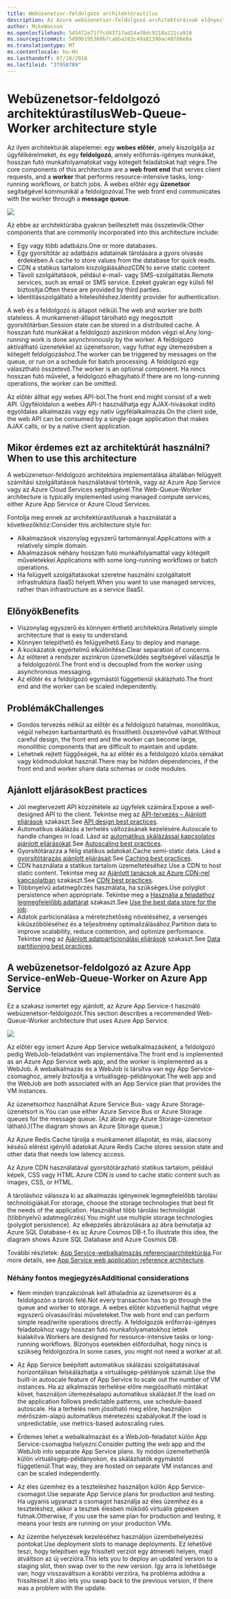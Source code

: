 ```yaml
---
title: Webüzenetsor-feldolgozó architektúrastílus
description: Az Azure webüzenetsor-feldolgozó architektúráinak előnyeit, kihívásait és ajánlott eljárásait ismerteti
author: MikeWasson
ms.openlocfilehash: 545472e71ffcd43717ad24af0dc9218a221ca910
ms.sourcegitcommit: 5d99b195388b7cabba383c49a81390ac48f86e8a
ms.translationtype: MT
ms.contentlocale: hu-HU
ms.lasthandoff: 07/10/2018
ms.locfileid: "37958789"
---
```

# <a name="web-queue-worker-architecture-style"></a><span data-ttu-id="3463f-103">Webüzenetsor-feldolgozó architektúrastílus</span><span class="sxs-lookup"><span data-stu-id="3463f-103">Web-Queue-Worker architecture style</span></span>

<span data-ttu-id="3463f-104">Az ilyen architektúrák alapelemei: egy **webes előtér**, amely kiszolgálja az ügyfélkérelmeket, és egy **feldolgozó**, amely erőforrás-igényes munkákat, hosszan futó munkafolyamatokat vagy kötegelt feladatokat hajt végre.</span><span class="sxs-lookup"><span data-stu-id="3463f-104">The core components of this architecture are a **web front end** that serves client requests, and a **worker** that performs resource-intensive tasks, long-running workflows, or batch jobs.</span></span>  <span data-ttu-id="3463f-105">A webes előtér egy **üzenetsor** segítségével kommunikál a feldolgozóval.</span><span class="sxs-lookup"><span data-stu-id="3463f-105">The web front end communicates with the worker through a **message queue**.</span></span>  

![](./images/web-queue-worker-logical.svg)

<span data-ttu-id="3463f-106">Az ebbe az architektúrába gyakran beillesztett más összetevők:</span><span class="sxs-lookup"><span data-stu-id="3463f-106">Other components that are commonly incorporated into this architecture include:</span></span>

- <span data-ttu-id="3463f-107">Egy vagy több adatbázis.</span><span class="sxs-lookup"><span data-stu-id="3463f-107">One or more databases.</span></span> 
- <span data-ttu-id="3463f-108">Egy gyorsítótár az adatbázis adatainak tárolására a gyors olvasás érdekében.</span><span class="sxs-lookup"><span data-stu-id="3463f-108">A cache to store values from the database for quick reads.</span></span>
- <span data-ttu-id="3463f-109">CDN a statikus tartalom kiszolgálásához</span><span class="sxs-lookup"><span data-stu-id="3463f-109">CDN to serve static content</span></span>
- <span data-ttu-id="3463f-110">Távoli szolgáltatások, például e-mail- vagy SMS-szolgáltatás.</span><span class="sxs-lookup"><span data-stu-id="3463f-110">Remote services, such as email or SMS service.</span></span> <span data-ttu-id="3463f-111">Ezeket gyakran egy külső fél biztosítja.</span><span class="sxs-lookup"><span data-stu-id="3463f-111">Often these are provided by third parties.</span></span>
- <span data-ttu-id="3463f-112">Identitásszolgáltató a hitelesítéshez.</span><span class="sxs-lookup"><span data-stu-id="3463f-112">Identity provider for authentication.</span></span>

<span data-ttu-id="3463f-113">A web és a feldolgozó is állapot nélküli.</span><span class="sxs-lookup"><span data-stu-id="3463f-113">The web and worker are both stateless.</span></span> <span data-ttu-id="3463f-114">A munkamenet-állapot tárolható egy megosztott gyorsítótárban.</span><span class="sxs-lookup"><span data-stu-id="3463f-114">Session state can be stored in a distributed cache.</span></span> <span data-ttu-id="3463f-115">A hosszan futó munkákat a feldolgozó aszinkron módon végzi el.</span><span class="sxs-lookup"><span data-stu-id="3463f-115">Any long-running work is done asynchronously by the worker.</span></span> <span data-ttu-id="3463f-116">A feldolgozó aktiválható üzenetekkel az üzenetsoron, vagy futhat egy ütemezésben a kötegelt feldolgozáshoz.</span><span class="sxs-lookup"><span data-stu-id="3463f-116">The worker can be triggered by messages on the queue, or run on a schedule for batch processing.</span></span> <span data-ttu-id="3463f-117">A feldolgozó egy választható összetevő.</span><span class="sxs-lookup"><span data-stu-id="3463f-117">The worker is an optional component.</span></span> <span data-ttu-id="3463f-118">Ha nincs hosszan futó művelet, a feldolgozó elhagyható.</span><span class="sxs-lookup"><span data-stu-id="3463f-118">If there are no long-running operations, the worker can be omitted.</span></span>  

<span data-ttu-id="3463f-119">Az előtér állhat egy webes API-ból.</span><span class="sxs-lookup"><span data-stu-id="3463f-119">The front end might consist of a web API.</span></span> <span data-ttu-id="3463f-120">Ügyféloldalon a webes API-t használhatja egy AJAX-hívásokat indító egyoldalas alkalmazás vagy egy natív ügyfélalkalmazás.</span><span class="sxs-lookup"><span data-stu-id="3463f-120">On the client side, the web API can be consumed by a single-page application that makes AJAX calls, or by a native client application.</span></span>

## <a name="when-to-use-this-architecture"></a><span data-ttu-id="3463f-121">Mikor érdemes ezt az architektúrát használni?</span><span class="sxs-lookup"><span data-stu-id="3463f-121">When to use this architecture</span></span>

<span data-ttu-id="3463f-122">A webüzenetsor-feldolgozó architektúra implementálása általában felügyelt számítási szolgáltatások használatával történik, vagy az Azure App Service vagy az Azure Cloud Services segítségével.</span><span class="sxs-lookup"><span data-stu-id="3463f-122">The Web-Queue-Worker architecture is typically implemented using managed compute services, either Azure App Service or Azure Cloud Services.</span></span> 

<span data-ttu-id="3463f-123">Fontolja meg ennek az architektúrastílusnak a használatát a következőkhöz:</span><span class="sxs-lookup"><span data-stu-id="3463f-123">Consider this architecture style for:</span></span>

- <span data-ttu-id="3463f-124">Alkalmazások viszonylag egyszerű tartománnyal.</span><span class="sxs-lookup"><span data-stu-id="3463f-124">Applications with a relatively simple domain.</span></span>
- <span data-ttu-id="3463f-125">Alkalmazások néhány hosszan futó munkafolyamattal vagy kötegelt műveletekkel.</span><span class="sxs-lookup"><span data-stu-id="3463f-125">Applications with some long-running workflows or batch operations.</span></span>
- <span data-ttu-id="3463f-126">Ha felügyelt szolgáltatásokat szeretne használni szolgáltatott infrastruktúra (IaaS) helyett.</span><span class="sxs-lookup"><span data-stu-id="3463f-126">When you want to use managed services, rather than infrastructure as a service (IaaS).</span></span>

## <a name="benefits"></a><span data-ttu-id="3463f-127">Előnyök</span><span class="sxs-lookup"><span data-stu-id="3463f-127">Benefits</span></span>

- <span data-ttu-id="3463f-128">Viszonylag egyszerű és könnyen érthető architektúra.</span><span class="sxs-lookup"><span data-stu-id="3463f-128">Relatively simple architecture that is easy to understand.</span></span>
- <span data-ttu-id="3463f-129">Könnyen telepíthető és felügyelhető.</span><span class="sxs-lookup"><span data-stu-id="3463f-129">Easy to deploy and manage.</span></span>
- <span data-ttu-id="3463f-130">A kockázatok egyértelmű elkülönítése.</span><span class="sxs-lookup"><span data-stu-id="3463f-130">Clear separation of concerns.</span></span>
- <span data-ttu-id="3463f-131">Az előteret a rendszer aszinkron üzenetküldés segítségével választja le a feldolgozóról.</span><span class="sxs-lookup"><span data-stu-id="3463f-131">The front end is decoupled from the worker using asynchronous messaging.</span></span>
- <span data-ttu-id="3463f-132">Az előtér és a feldolgozó egymástól függetlenül skálázható.</span><span class="sxs-lookup"><span data-stu-id="3463f-132">The front end and the worker can be scaled independently.</span></span>

## <a name="challenges"></a><span data-ttu-id="3463f-133">Problémák</span><span class="sxs-lookup"><span data-stu-id="3463f-133">Challenges</span></span>

- <span data-ttu-id="3463f-134">Gondos tervezés nélkül az előtér és a feldolgozó hatalmas, monolitikus, végül nehezen karbantartható és frissíthető összetevővé válhat.</span><span class="sxs-lookup"><span data-stu-id="3463f-134">Without careful design, the front end and the worker can become large, monolithic components that are difficult to maintain and update.</span></span>
- <span data-ttu-id="3463f-135">Lehetnek rejtett függőségek, ha az előtér és a feldolgozó közös sémákat vagy kódmodulokat használ.</span><span class="sxs-lookup"><span data-stu-id="3463f-135">There may be hidden dependencies, if the front end and worker share data schemas or code modules.</span></span> 

## <a name="best-practices"></a><span data-ttu-id="3463f-136">Ajánlott eljárások</span><span class="sxs-lookup"><span data-stu-id="3463f-136">Best practices</span></span>

- <span data-ttu-id="3463f-137">Jól megtervezett API közzététele az ügyfelek számára.</span><span class="sxs-lookup"><span data-stu-id="3463f-137">Expose a well-designed API to the client.</span></span> <span data-ttu-id="3463f-138">Tekintse meg az [API-tervezés – Ajánlott eljárások][api-design] szakaszt.</span><span class="sxs-lookup"><span data-stu-id="3463f-138">See [API design best practices][api-design].</span></span>
- <span data-ttu-id="3463f-139">Automatikus skálázás a terhelés változásának kezelésére.</span><span class="sxs-lookup"><span data-stu-id="3463f-139">Autoscale to handle changes in load.</span></span> <span data-ttu-id="3463f-140">Lásd az [automatikus skálázással kapcsolatos ajánlott eljárásokat][autoscaling].</span><span class="sxs-lookup"><span data-stu-id="3463f-140">See [Autoscaling best practices][autoscaling].</span></span>
- <span data-ttu-id="3463f-141">Gyorsítótárazza a félig statikus adatokat.</span><span class="sxs-lookup"><span data-stu-id="3463f-141">Cache semi-static data.</span></span> <span data-ttu-id="3463f-142">Lásd a [gyorsítótárazás ajánlott eljárásait][caching].</span><span class="sxs-lookup"><span data-stu-id="3463f-142">See [Caching best practices][caching].</span></span>
- <span data-ttu-id="3463f-143">CDN használata a statikus tartalom üzemeltetéséhez.</span><span class="sxs-lookup"><span data-stu-id="3463f-143">Use a CDN to host static content.</span></span> <span data-ttu-id="3463f-144">Tekintse meg az [Ajánlott tanácsok az Azure CDN-nel kapcsolatban][cdn] szakaszt.</span><span class="sxs-lookup"><span data-stu-id="3463f-144">See [CDN best practices][cdn].</span></span>
- <span data-ttu-id="3463f-145">Többnyelvű adatmegőrzés használata, ha szükséges.</span><span class="sxs-lookup"><span data-stu-id="3463f-145">Use polyglot persistence when appropriate.</span></span> <span data-ttu-id="3463f-146">Tekintse meg a [Használja a feladathoz legmegfelelőbb adattárat][polyglot] szakaszt.</span><span class="sxs-lookup"><span data-stu-id="3463f-146">See [Use the best data store for the job][polyglot].</span></span>
- <span data-ttu-id="3463f-147">Adatok particionálása a méretezhetőség növeléséhez, a versengés kiküszöböléséhez és a teljesítmény optimalizálásához.</span><span class="sxs-lookup"><span data-stu-id="3463f-147">Partition data to improve scalability, reduce contention, and optimize performance.</span></span> <span data-ttu-id="3463f-148">Tekintse meg az [Ajánlott adatparticionálási eljárások][data-partition] szakaszt.</span><span class="sxs-lookup"><span data-stu-id="3463f-148">See [Data partitioning best practices][data-partition].</span></span>


## <a name="web-queue-worker-on-azure-app-service"></a><span data-ttu-id="3463f-149">A webüzenetsor-feldolgozó az Azure App Service-en</span><span class="sxs-lookup"><span data-stu-id="3463f-149">Web-Queue-Worker on Azure App Service</span></span>

<span data-ttu-id="3463f-150">Ez a szakasz ismertet egy ajánlott, az Azure App Service-t használó webüzenetsor-feldolgozót.</span><span class="sxs-lookup"><span data-stu-id="3463f-150">This section describes a recommended Web-Queue-Worker architecture that uses Azure App Service.</span></span> 

![](./images/web-queue-worker-physical.png)

<span data-ttu-id="3463f-151">Az előtér egy ismert Azure App Service webalkalmazásként, a feldolgozó pedig WebJob-feladatként van implementálva.</span><span class="sxs-lookup"><span data-stu-id="3463f-151">The front end is implemented as an Azure App Service web app, and the worker is implemented as a WebJob.</span></span> <span data-ttu-id="3463f-152">A webalkalmazás és a WebJob is társítva van egy App Service-csomaghoz, amely biztosítja a virtuálisgép-példányokat.</span><span class="sxs-lookup"><span data-stu-id="3463f-152">The web app and the WebJob are both associated with an App Service plan that provides the VM instances.</span></span> 

<span data-ttu-id="3463f-153">Az üzenetsorhoz használhat Azure Service Bus- vagy Azure Storage-üzenetsort is.</span><span class="sxs-lookup"><span data-stu-id="3463f-153">You can use either Azure Service Bus or Azure Storage queues for the message queue.</span></span> <span data-ttu-id="3463f-154">(Az ábrán egy Azure Storage-üzenetsor látható.)</span><span class="sxs-lookup"><span data-stu-id="3463f-154">(The diagram shows an Azure Storage queue.)</span></span>

<span data-ttu-id="3463f-155">Az Azure Redis Cache tárolja a munkamenet állapotát, és más, alacsony késésű elérést igénylő adatokat.</span><span class="sxs-lookup"><span data-stu-id="3463f-155">Azure Redis Cache stores session state and other data that needs low latency access.</span></span>

<span data-ttu-id="3463f-156">Az Azure CDN használatával gyorsítótárazható statikus tartalom, például képek, CSS vagy HTML.</span><span class="sxs-lookup"><span data-stu-id="3463f-156">Azure CDN is used to cache static content such as images, CSS, or HTML.</span></span>

<span data-ttu-id="3463f-157">A tároláshoz válassza ki az alkalmazás igényeinek legmegfelelőbb tárolási technológiákat.</span><span class="sxs-lookup"><span data-stu-id="3463f-157">For storage, choose the storage technologies that best fit the needs of the application.</span></span> <span data-ttu-id="3463f-158">Használhat több tárolási technológiát (többnyelvű adatmegőrzés).</span><span class="sxs-lookup"><span data-stu-id="3463f-158">You might use multiple storage technologies (polyglot persistence).</span></span> <span data-ttu-id="3463f-159">Az elképzelés ábrázolására az ábra bemutatja az Azure SQL Database-t és az Azure Cosmos DB-t.</span><span class="sxs-lookup"><span data-stu-id="3463f-159">To illustrate this idea, the diagram shows Azure SQL Database and Azure Cosmos DB.</span></span>  

<span data-ttu-id="3463f-160">További részletek: [App Service-webalkalmazás referenciaarchitektúrája][scalable-web-app].</span><span class="sxs-lookup"><span data-stu-id="3463f-160">For more details, see [App Service web application reference architecture][scalable-web-app].</span></span>

### <a name="additional-considerations"></a><span data-ttu-id="3463f-161">Néhány fontos megjegyzés</span><span class="sxs-lookup"><span data-stu-id="3463f-161">Additional considerations</span></span>

- <span data-ttu-id="3463f-162">Nem minden tranzakciónak kell áthaladnia az üzenetsoron és a feldolgozón a tároló felé.</span><span class="sxs-lookup"><span data-stu-id="3463f-162">Not every transaction has to go through the queue and worker to storage.</span></span> <span data-ttu-id="3463f-163">A webes előtér közvetlenül hajthat végre egyszerű olvasási/írási műveleteket.</span><span class="sxs-lookup"><span data-stu-id="3463f-163">The web front end can perform simple read/write operations directly.</span></span> <span data-ttu-id="3463f-164">A feldolgozók erőforrás-igényes feladatokhoz vagy hosszan futó munkafolyamatokhoz lettek kialakítva.</span><span class="sxs-lookup"><span data-stu-id="3463f-164">Workers are designed for resource-intensive tasks or long-running workflows.</span></span> <span data-ttu-id="3463f-165">Bizonyos esetekben előfordulhat, hogy nincs is szükség feldolgozóra.</span><span class="sxs-lookup"><span data-stu-id="3463f-165">In some cases, you might not need a worker at all.</span></span>

- <span data-ttu-id="3463f-166">Az App Service beépített automatikus skálázási szolgáltatásával horizontálisan felskálázhatja a virtuálisgép-példányok számát.</span><span class="sxs-lookup"><span data-stu-id="3463f-166">Use the built-in autoscale feature of App Service to scale out the number of VM instances.</span></span> <span data-ttu-id="3463f-167">Ha az alkalmazás terhelése előre megjósolható mintákat követ, használjon ütemezésalapú automatikus skálázást.</span><span class="sxs-lookup"><span data-stu-id="3463f-167">If the load on the application follows predictable patterns, use schedule-based autoscale.</span></span> <span data-ttu-id="3463f-168">Ha a terhelés nem jósolható meg előre, használjon mérőszám-alapú automatikus méretezési szabályokat.</span><span class="sxs-lookup"><span data-stu-id="3463f-168">If the load is unpredictable, use metrics-based autoscaling rules.</span></span>      

- <span data-ttu-id="3463f-169">Érdemes lehet a webalkalmazást és a WebJob-feladatot külön App Service-csomagba helyezni.</span><span class="sxs-lookup"><span data-stu-id="3463f-169">Consider putting the web app and the WebJob into separate App Service plans.</span></span> <span data-ttu-id="3463f-170">Ily módon üzemeltethetők külön virtuálisgép-példányokon, és skálázhatók egymástól függetlenül.</span><span class="sxs-lookup"><span data-stu-id="3463f-170">That way, they are hosted on separate VM instances and can be scaled independently.</span></span> 

- <span data-ttu-id="3463f-171">Az éles üzemhez és a teszteléshez használjon külön App Service-csomagot.</span><span class="sxs-lookup"><span data-stu-id="3463f-171">Use separate App Service plans for production and testing.</span></span> <span data-ttu-id="3463f-172">Ha ugyanis ugyanazt a csomagot használja az éles üzemhez és a teszteléshez, akkor a tesztek élesben működő virtuális gépeken futnak.</span><span class="sxs-lookup"><span data-stu-id="3463f-172">Otherwise, if you use the same plan for production and testing, it means your tests are running on your production VMs.</span></span>

- <span data-ttu-id="3463f-173">Az üzembe helyezések kezeléséhez használjon üzembehelyezési pontokat.</span><span class="sxs-lookup"><span data-stu-id="3463f-173">Use deployment slots to manage deployments.</span></span> <span data-ttu-id="3463f-174">Ez lehetővé teszi, hogy telepítsen egy frissített verziót egy átmeneti helyen, majd átváltson az új verzióra.</span><span class="sxs-lookup"><span data-stu-id="3463f-174">This lets you to deploy an updated version to a staging slot, then swap over to the new version.</span></span> <span data-ttu-id="3463f-175">Így arra is lehetősége van, hogy visszaváltson a korábbi verzióra, ha probléma adódna a frissítéssel.</span><span class="sxs-lookup"><span data-stu-id="3463f-175">It also lets you swap back to the previous version, if there was a problem with the update.</span></span>

<!-- links -->

[api-design]: ../../best-practices/api-design.md
[autoscaling]: ../../best-practices/auto-scaling.md
[caching]: ../../best-practices/caching.md
[cdn]: ../../best-practices/cdn.md
[data-partition]: ../../best-practices/data-partitioning.md
[polyglot]: ../design-principles/use-the-best-data-store.md
[scalable-web-app]: ../../reference-architectures/app-service-web-app/scalable-web-app.md